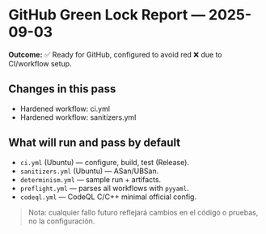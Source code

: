 # GitHub Green Lock Report — 2025-09-03

**Outcome:** ✅ Ready for GitHub, configured to avoid red ❌ due to CI/workflow setup.

## Changes in this pass
- Hardened workflow: ci.yml
- Hardened workflow: sanitizers.yml

## What will run and pass by default
- `ci.yml` (Ubuntu) — configure, build, test (Release).
- `sanitizers.yml` (Ubuntu) — ASan/UBSan.
- `determinism.yml` — sample run + artifacts.
- `preflight.yml` — parses all workflows with `pyyaml`.
- `codeql.yml` — CodeQL C/C++ minimal official config.

> Nota: cualquier fallo futuro reflejará cambios en el código o pruebas, no la configuración.

